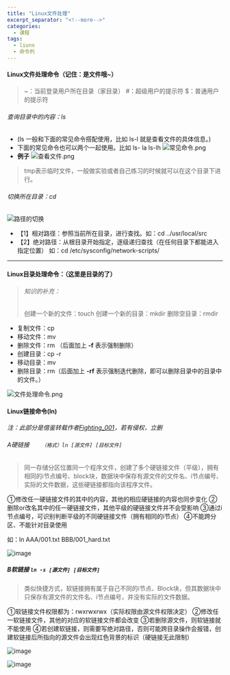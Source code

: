 ```yaml
---
title: "Linux文件处理"
excerpt_separator: "<!--more-->"
categories:
  - 课程
tags:
  - liunx
  - 命令列
---
```


#### Linux文件处理命令（记住：是文件哦~）
> ~：当前登录用户所在目录（家目录）
> *#*：超级用户的提示符
> $：普通用户的提示符

###### 查询目录中的内容：ls
- (ls 一般和下面的常见命令搭配使用，比如 ls-l 就是查看文件的具体信息。)
- 下面的常见命令也可以两个一起使用。比如 ls- la ls-lh
![常见命令.png](https://upload-images.jianshu.io/upload_images/7563229-67a4aa3a4543a285.png?imageMogr2/auto-orient/strip%7CimageView2/2/w/1240)
- **例子**
![查看文件.png](https://upload-images.jianshu.io/upload_images/7563229-5b42b251ae31f9de.png?imageMogr2/auto-orient/strip%7CimageView2/2/w/1240)
> tmp表示临时文件，一般做实验或者自己练习的时候就可以在这个目录下进行。


###### 切换所在目录：cd 
![路径的切换](https://upload-images.jianshu.io/upload_images/7563229-ff3a1891bdfea8c0.png?imageMogr2/auto-orient/strip%7CimageView2/2/w/1240)
- 【1】相对路径：参照当前所在目录，进行查找。如：cd ../usr/local/src
 - 【2】绝对路径：从根目录开始指定，逐级递归查找（在任何目录下都能进入指定位置）
 如：cd /etc/sysconfig/network-scripts/
***

#### Linux目录处理命令：（这里是目录的了）
> ###### 知识的补充：
> 创建一个新的文件：touch
> 创建一个新的目录：mkdir
> 删除空目录：rmdir 
- 复制文件：cp 
- 移动文件：mv
- 删除文件：rm  （后面加上 **-f** 表示强制删除）
- 创建目录：cp -r
- 移动目录：mv
- 删除目录：rm（后面加上 **-rf**  表示强制迭代删除，即可以删除目录中的目录中的文件。）

![文件处理命令.png](https://upload-images.jianshu.io/upload_images/7563229-cc56168c0d2ed3aa.png?imageMogr2/auto-orient/strip%7CimageView2/2/w/1240)

#### Linux链接命令(ln)
*注：此部分是借鉴转载作者[Fighting_001](https://www.jianshu.com/p/b11033d70cc7)，若有侵权，立删*
###### A硬链接`    （格式）ln [源文件] [目标文件]`

> 同一存储分区位置同一个程序文件，创建了多个硬链接文件（平级），拥有相同的i节点编号、block块，数据块中保存有源文件的文件名、i节点编号、实际的文件数据，这些硬链接都指向该程序文件。

①修改任一硬链接文件的其中的内容，其他的相应硬链接的内容也同步变化
②删除or改名其中的任一硬链接文件，其他平级的硬链接文件并不会受影响
③通过i节点编号，可识别判断平级的不同硬链接文件（拥有相同的i节点）
④不能跨分区、不能针对目录使用

如：ln AAA/001.txt BBB/001_hard.txt

![image](//upload-images.jianshu.io/upload_images/4866277-37194a8c9ca4692f.png?imageMogr2/auto-orient/strip%7CimageView2/2/w/650/format/webp)

##### B软链接                      `ln -s [源文件] [目标文件]`

> 类似快捷方式，软链接拥有属于自己不同的i节点、Block块，但其数据块中只保存有源文件的文件名、i节点编号，并没有实际的文件数据。

①软链接文件权限都为：rwxrwxrwx（实际权限由源文件权限决定）
②修改任一软链接文件，其他的对应的软链接文件都会改变
③若删除源文件，则软链接就不能使用
④若创建软链接，则需要写绝对路径，否则可能跨目录操作会报错，创建软链接后所指向的源文件会出现红色背景的标识（硬链接无此限制）

![image](//upload-images.jianshu.io/upload_images/4866277-e762eeee8addcda8.png?imageMogr2/auto-orient/strip%7CimageView2/2/w/653/format/webp)

![image](//upload-images.jianshu.io/upload_images/4866277-f4c9f09813913274.png?imageMogr2/auto-orient/strip%7CimageView2/2/w/671/format/webp)

